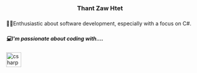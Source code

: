 <h3 align="center">Thant Zaw Htet</h3>

###

<p align="left">👨‍💻Enthusiastic about software development, especially with a focus on C#.</p>

###

<h5 align="left">💻I'm passionate about coding with....</h5>

###

<div align="left">
  <img src="https://cdn.jsdelivr.net/gh/devicons/devicon/icons/csharp/csharp-original.svg" height="40" alt="csharp logo"  />
</div>

###
